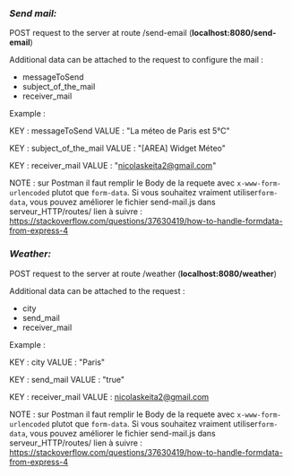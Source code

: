 ### *Send mail:*

POST request to the server at route /send-email (**localhost:8080/send-email**)

Additional data can be attached to the request to configure the mail :

- messageToSend
- subject_of_the_mail
- receiver_mail

Example :

KEY : messageToSend
VALUE : "La méteo de Paris est 5°C"

KEY : subject_of_the_mail
VALUE : "[AREA] Widget Méteo"

KEY : receiver_mail
VALUE : "nicolaskeita2@gmail.com"

NOTE : sur Postman il faut remplir le Body de la requete avec `x-www-form-urlencoded` plutot que `form-data`.
Si vous souhaitez vraiment utiliser`form-data`, vous pouvez améliorer le fichier send-mail.js dans serveur_HTTP/routes/
lien à suivre : https://stackoverflow.com/questions/37630419/how-to-handle-formdata-from-express-4


### *Weather:*

POST request to the server at route /weather (**localhost:8080/weather**)

Additional data can be attached to the request :

- city
- send_mail
- receiver_mail

Example :

KEY : city
VALUE : "Paris"

KEY : send_mail
VALUE : "true"

KEY : receiver_mail
VALUE : nicolaskeita2@gmail.com

NOTE : sur Postman il faut remplir le Body de la requete avec `x-www-form-urlencoded` plutot que `form-data`.
Si vous souhaitez vraiment utiliser`form-data`, vous pouvez améliorer le fichier send-mail.js dans serveur_HTTP/routes/
lien à suivre : https://stackoverflow.com/questions/37630419/how-to-handle-formdata-from-express-4
